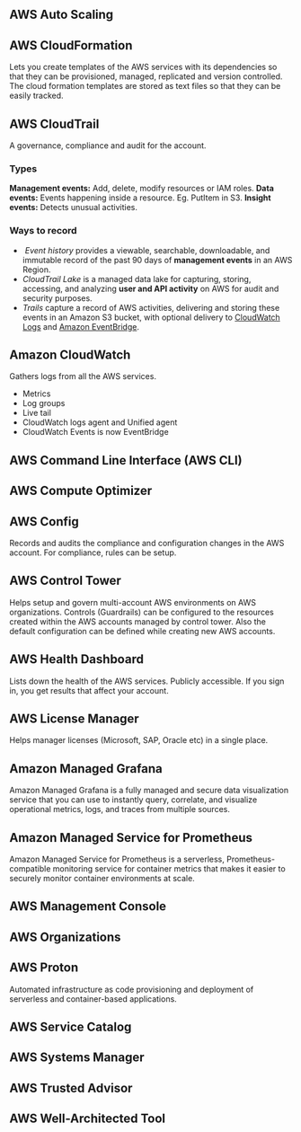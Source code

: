 ## AWS Auto Scaling

## AWS CloudFormation
Lets you create templates of the AWS services with its dependencies so that they can be provisioned, managed, replicated and version controlled. The cloud formation templates are stored as text files so that they can be easily tracked.
## AWS CloudTrail
A governance, compliance and audit for the account.
### Types
**Management events:** Add, delete, modify resources or IAM roles.
**Data events:** Events happening inside a resource. Eg. PutItem in S3.
**Insight events:** Detects unusual activities.
### Ways to record
-  *Event history* provides a viewable, searchable, downloadable, and immutable record of the past 90 days of **management events** in an AWS Region.
- *CloudTrail Lake* is a managed data lake for capturing, storing, accessing, and analyzing **user and API activity** on AWS for audit and security purposes.
- _Trails_ capture a record of AWS activities, delivering and storing these events in an Amazon S3 bucket, with optional delivery to [CloudWatch Logs](https://docs.aws.amazon.com/awscloudtrail/latest/userguide/send-cloudtrail-events-to-cloudwatch-logs.html) and [Amazon EventBridge](https://docs.aws.amazon.com/awscloudtrail/latest/userguide/cloudtrail-aws-service-specific-topics.html#cloudtrail-aws-service-specific-topics-eventbridge).
## Amazon CloudWatch
Gathers logs from all the AWS services.
- Metrics
- Log groups
- Live tail
- CloudWatch logs agent and Unified agent
- CloudWatch Events is now EventBridge


## AWS Command Line Interface (AWS CLI)

## AWS Compute Optimizer

## AWS Config
Records and audits the compliance and configuration changes in the AWS account. For compliance, rules can be setup.
## AWS Control Tower
Helps setup and govern multi-account AWS environments on AWS organizations. Controls (Guardrails) can be configured to the resources created within the AWS accounts managed by control tower. Also the default configuration can be defined while creating new AWS accounts.
## AWS Health Dashboard
Lists down the health of the AWS services. Publicly accessible. If you sign in, you get results that affect your account.
## AWS License Manager
Helps manager licenses (Microsoft, SAP, Oracle etc) in a single place.
## Amazon Managed Grafana
Amazon Managed Grafana is a fully managed and secure data visualization service that you can use to instantly query, correlate, and visualize operational metrics, logs, and traces from multiple sources.
## Amazon Managed Service for Prometheus
Amazon Managed Service for Prometheus is a serverless, Prometheus-compatible monitoring service for container metrics that makes it easier to securely monitor container environments at scale.
## AWS Management Console

## AWS Organizations

## AWS Proton
Automated infrastructure as code provisioning and deployment of serverless and container-based applications.
## AWS Service Catalog

## AWS Systems Manager

## AWS Trusted Advisor

## AWS Well-Architected Tool